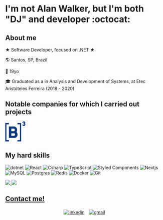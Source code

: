 # I'm not Alan Walker, but I'm both "DJ" and developer :octocat:

## About me

★ Software Developer, focused on .NET ★ 

:earth_americas: Santos, SP, Brazil

:birthday: 19yo

:mortar_board: Graduated as a in Analysis and Development of Systems, at Etec Aristóteles Ferreira (2018 - 2020)

## Notable companies for which I carried out projects

<p>
   <img src=".github/b3.png" width="64" height="64"/>
</p>

## My hard skills 

<p>
<img alt="dotnet" src="https://img.shields.io/badge/-.NET-702D91?style=flat-square&logo=.net&logoColor=white" />
<img alt="React" src="https://img.shields.io/badge/-React-45b8d8?style=flat-square&logo=react&logoColor=white" />
<img alt="Csharp" src="https://img.shields.io/badge/-C%23-7022DC?style=flat-square&logo=c-sharp&logoColor=white" />
<img alt="TypeScript" src="https://img.shields.io/badge/-TypeScript-007ACC?style=flat-square&logo=typescript&logoColor=white" />
 <img alt="Styled Components" src="https://img.shields.io/badge/-Styled_Components-db7092?style=flat-square&logo=styled-components&logoColor=white" />
<img alt="Nextjs" src="https://img.shields.io/badge/-Nextjs-191929?style=flat-square&logo=next.js&logoColor=white" />
<img alt="MySQL" src="https://img.shields.io/badge/-MySQL-1a202c?style=flat-square&logo=MySQL&logoColor=white" />
<img alt="Postgres" src="https://img.shields.io/badge/-Postgres-338791?style=flat-square&logo=postgresql&logoColor=white" />
<img alt="Redis" src="https://img.shields.io/badge/-Redis-e93940?style=flat-square&logo=redis&logoColor=white" />
<img alt="Docker" src="https://img.shields.io/badge/-Docker-46a2f1?style=flat-square&logo=docker&logoColor=white" />
<img alt="Git" src="https://img.shields.io/badge/-Git-1a202c?style=flat-square&logo=Git&logoColor=white" />
</p>

<div>
  <a href="https://github.com/guilhermedjr">
  <img height="180em" src="https://github-readme-stats.vercel.app/api?username=guilhermedjr&show_icons=true&theme=dark&include_all_commits=true&count_private=true"/>
   <img src="https://github-readme-streak-stats.herokuapp.com/?user=guilhermedjr&theme=dark&hide_border=true&line_height=27&width=27"/>
</div>

## Contact me!

<p align="center">
	<a target="_blank" href="https://www.linkedin.com/in/guilhermedjrdjrjan/"><img alt="linkedin" width="10%" style="padding:5px" src="https://img.icons8.com/clouds/100/000000/linkedin.png"/></a>
  <a target="_blank" href="mailto:guilhermedjrdjrjan@gmail.com?subject=[GitHub]"><img alt="gmail" width="10%" style="padding:5px" src="https://img.icons8.com/clouds/100/000000/gmail.png"/></a>
</p>
